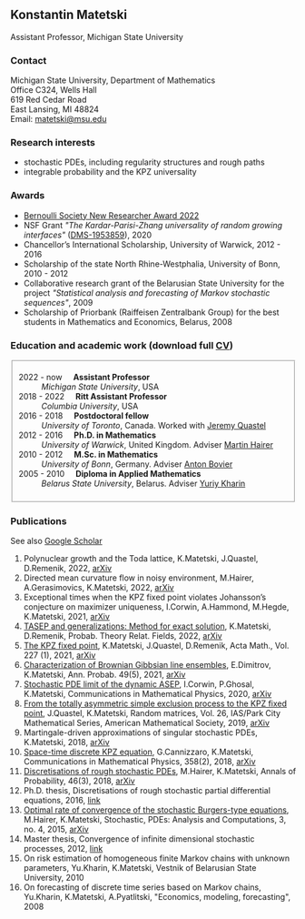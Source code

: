 ## Konstantin Matetski

Assistant Professor, Michigan State University

### Contact

Michigan State University, Department of Mathematics <br/>
Office C324, Wells Hall <br/>
619 Red Cedar Road <br/>
East Lansing, MI 48824 <br/>
Email: <matetski@msu.edu>

### Research interests

- stochastic PDEs, including regularity structures and rough paths
- integrable probability and the KPZ universality

### Awards
- [Bernoulli Society New Researcher Award 2022](http://www.bernoulli-society.org/news/37-general-announcement/324-bernoulli-society-new-researcher-award-2023)
- NSF Grant _"The Kardar-Parisi-Zhang universality of random growing interfaces"_ ([DMS-1953859](https://www.nsf.gov/awardsearch/showAward?AWD_ID=1953859&HistoricalAwards=false)), 2020
- Chancellor’s International Scholarship, University of Warwick, 2012 - 2016
- Scholarship of the state North Rhine-Westphalia, University of Bonn, 2010 - 2012
- Collaborative research grant of the Belarusian State University for the project _"Statistical analysis and forecasting
of Markov stochastic sequences"_, 2009
- Scholarship of Priorbank (Raiffeisen Zentralbank Group) for the best students in Mathematics and Economics, Belarus, 2008

### Education and academic work (download full <a href="/Matetski_CV.pdf">CV</a>)

<fieldset>
	<dl>
		<dt>2022 - now &nbsp;&nbsp;&nbsp; <strong>Assistant Professor</strong></dt>
			<dd> <em>Michigan State University</em>, USA </dd>
		<dt>2018 - 2022 &nbsp;&nbsp;&nbsp; <strong>Ritt Assistant Professor</strong></dt>
			<dd> <em>Columbia University</em>, USA </dd>
		<dt>2016 - 2018 &nbsp;&nbsp;&nbsp; <strong>Postdoctoral fellow</strong></dt>
			<dd><em>University of Toronto</em>, Canada. Worked with <a href="http://www.math.toronto.edu/quastel/">Jeremy Quastel</a></dd>
		<dt>2012 - 2016 &nbsp;&nbsp;&nbsp; <strong>Ph.D. in Mathematics</strong></dt>
			<dd><em>University of Warwick</em>, United Kingdom. Adviser <a href="http://www.hairer.org">Martin Hairer</a></dd>
		<dt>2010 - 2012 &nbsp;&nbsp;&nbsp; <strong>M.Sc. in Mathematics</strong></dt>
			<dd><em>University of Bonn</em>, Germany. Adviser <a href="https://wt.iam.uni-bonn.de/bovier/home/">Anton Bovier</a></dd>
		<dt>2005 - 2010 &nbsp;&nbsp;&nbsp; <strong>Diploma in Applied Mathematics</strong></dt>
			<dd><em>Belarus State University</em>, Belarus. Adviser <a href="http://apmi.bsu.by/en/staff/yuriy-kharin.html">Yuriy Kharin</a></dd>
	</dl>
</fieldset>

### Publications

See also [Google Scholar](https://scholar.google.com/citations?user=P5-kSI4AAAAJ&hl=en)

1. Polynuclear growth and the Toda lattice, K.Matetski, J.Quastel, D.Remenik, 2022, [arXiv](https://arxiv.org/abs/2209.02643)
1. Directed mean curvature flow in noisy environment, M.Hairer, A.Gerasimovics, K.Matetski, 2022, [arXiv](https://arxiv.org/abs/2201.08807)
1. Exceptional times when the KPZ fixed point violates Johansson’s conjecture on maximizer uniqueness, I.Corwin, A.Hammond, M.Hegde, K.Matetski, 2021, [arXiv](https://arxiv.org/abs/2101.04205)
1. [TASEP and generalizations: Method for exact solution](https://link.springer.com/article/10.1007/s00440-022-01129-w), K.Matetski, D.Remenik, Probab. Theory Relat. Fields, 2022, [arXiv](https://arxiv.org/abs/2107.07984)
1. [The KPZ fixed point](https://www.intlpress.com/site/pub/pages/journals/items/acta/content/vols/0227/0001/a003/index.php), K.Matetski, J.Quastel, D.Remenik, Acta Math., Vol. 227 (1), 2021, [arXiv](https://arxiv.org/abs/1701.00018)
1. [Characterization of Brownian Gibbsian line ensembles](https://projecteuclid.org/journals/annals-of-probability/volume-49/issue-5/Characterization-of-Brownian-Gibbsian-line-ensembles/10.1214/21-AOP1513.short), E.Dimitrov, K.Matetski, Ann. Probab. 49(5), 2021, [arXiv](https://arxiv.org/abs/2002.00684)
1. [Stochastic PDE limit of the dynamic ASEP](https://link.springer.com/article/10.1007%2Fs00220-020-03905-y), I.Corwin, P.Ghosal, K.Matetski, Communications in
Mathematical Physics, 2020, [arXiv](https://arxiv.org/abs/1906.04069)
1. [From the totally asymmetric simple exclusion process to the KPZ fixed point](https://bookstore-ams-org.ezproxy.cul.columbia.edu/pcms-26/), J.Quastel, K.Matetski, Random matrices, Vol. 26, IAS/Park City Mathematical Series, American Mathematical Society,
2019, [arXiv](https://arxiv.org/abs/1710.02635)
1. Martingale-driven approximations of singular stochastic PDEs, K.Matetski, 2018, [arXiv](arXiv:1808.09429)
1. [Space-time discrete KPZ equation](https://link.springer.com/article/10.1007/s00220-018-3089-9), G.Cannizzaro, K.Matetski, Communications in Mathematical
Physics, 358(2), 2018, [arXiv](https://arxiv.org/abs/1611.09719)
1. [Discretisations of rough stochastic PDEs](https://projecteuclid.org/journals/annals-of-probability/volume-46/issue-3/Discretisations-of-rough-stochastic-PDEs/10.1214/17-AOP1212.full), M.Hairer, K.Matetski, Annals of Probability, 46(3), 2018, [arXiv](https://arxiv.org/abs/1511.06937)
1. Ph.D. thesis, Discretisations of rough stochastic partial differential equations, 2016, [link](http://wrap.warwick.ac.uk/81460/)
1. [Optimal rate of convergence of the stochastic Burgers-type equations](https://link.springer.com/article/10.1007%2Fs40072-015-0067-5), M.Hairer, K.Matetski, Stochastic, PDEs: Analysis and Computations, 3, no. 4, 2015, [arXiv](https://arxiv.org/abs/1504.05134)
1. Master thesis, Convergence of infinite dimensional stochastic processes, 2012, [link](https://bonnus.ulb.uni-bonn.de/SummonRecord/FETCH-bonn_catalog_36708172)
1. On risk estimation of homogeneous finite Markov chains with unknown parameters, Yu.Kharin, K.Matetski, Vestnik of Belarusian State University, 2010
1. On forecasting of discrete time series based on Markov chains, Yu.Kharin, K.Matetski, A.Pyatlitski, "Economics, modeling, forecasting", 2008
